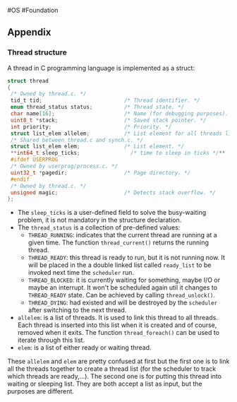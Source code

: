 #OS #Foundation
## Appendix

### Thread structure
A thread in C programming language is implemented as a struct:
```C
struct thread
{
 /* Owned by thread.c. */
 tid_t tid;                          /* Thread identifier. */
 enum thread_status status;          /* Thread state. */
 char name[16];                      /* Name (for debugging purposes). */
 uint8_t *stack;                     /* Saved stack pointer. */
 int priority;                       /* Priority. */
 struct list_elem allelem;           /* List element for all threads list. */
 /* Shared between thread.c and synch.c. */
 struct list_elem elem;              /* List element. */
 **int64_t sleep_ticks;                /* time to sleep in ticks */**
 #ifdef USERPROG
 /* Owned by userprog/process.c. */
 uint32_t *pagedir;                  /* Page directory. */
 #endif
 /* Owned by thread.c. */
 unsigned magic;                     /* Detects stack overflow. */
};
```

- The `sleep_ticks` is a user-defined field to solve the busy-waiting problem, it is not mandatory in the structure declaration.
- The `thread_status` is a collection of pre-defined values: 
	- `THREAD_RUNNING`: indicates that the current thread are running at a given time. The function `thread_current()` returns the running thread.
	- `THREAD_READY`: this thread is ready to run, but it is not running now. It will be placed in the a double linked list called `ready_list` to be invoked next time the `scheduler` run.
	- `THREAD_BLOCKED`: it is currently waiting for something, maybe I/O or maybe an interrupt. It won't be scheduled again util it changes to `THREAD_READY` state. Can be achieved by calling `thread_unlock()`.
	- `THREAD_DYING`: had existed and will be destroyed by the `scheduler` after switching to the next thread.
- `allelem`: is a list of threads. It is used to link this thread  to all threads. Each thread is inserted into this list when it is created and of course, removed when it exits. The function `thread_foreach()` can be used to iterate through this list.
- `elem`: is a list of either ready or waiting thread. 

These `allelem` and `elem` are pretty confused at first but the first one is to link all the threads together to create a thread list (for the scheduler to track which threads are ready,...). The second one is for  putting this thread into waiting or sleeping list. They are both accept a list as input, but the purposes are different.